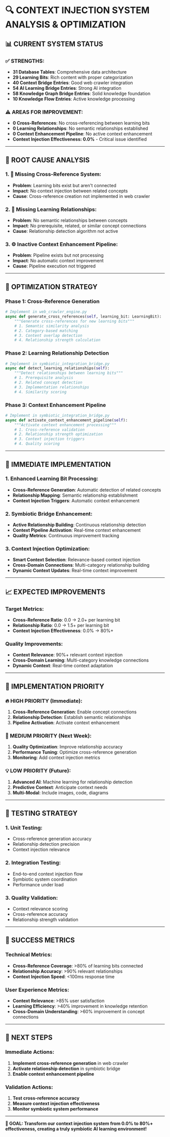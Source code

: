 # 🔍 **CONTEXT INJECTION SYSTEM ANALYSIS & OPTIMIZATION**

## 📊 **CURRENT SYSTEM STATUS**

### **✅ STRENGTHS:**

- **31 Database Tables**: Comprehensive data architecture
- **29 Learning Bits**: Rich content with proper categorization
- **40 Context Bridge Entries**: Good web crawler integration
- **54 AI Learning Bridge Entries**: Strong AI integration
- **58 Knowledge Graph Bridge Entries**: Solid knowledge foundation
- **10 Knowledge Flow Entries**: Active knowledge processing

### **⚠️ AREAS FOR IMPROVEMENT:**

- **0 Cross-References**: No cross-referencing between learning bits
- **0 Learning Relationships**: No semantic relationships established
- **0 Context Enhancement Pipeline**: No active context enhancement
- **Context Injection Effectiveness: 0.0%** - Critical issue identified

---

## 🎯 **ROOT CAUSE ANALYSIS**

### **1. 🔗 Missing Cross-Reference System:**

- **Problem**: Learning bits exist but aren't connected
- **Impact**: No context injection between related concepts
- **Cause**: Cross-reference creation not implemented in web crawler

### **2. 🧠 Missing Learning Relationships:**

- **Problem**: No semantic relationships between concepts
- **Impact**: No prerequisite, related, or similar concept connections
- **Cause**: Relationship detection algorithm not active

### **3. ⚙️ Inactive Context Enhancement Pipeline:**

- **Problem**: Pipeline exists but not processing
- **Impact**: No automatic context improvement
- **Cause**: Pipeline execution not triggered

---

## 🚀 **OPTIMIZATION STRATEGY**

### **Phase 1: Cross-Reference Generation**

```python
# Implement in web_crawler_engine.py
async def generate_cross_references(self, learning_bit: LearningBit):
    """Generate cross-references for new learning bits"""
    # 1. Semantic similarity analysis
    # 2. Category-based matching
    # 3. Content overlap detection
    # 4. Relationship strength calculation
```

### **Phase 2: Learning Relationship Detection**

```python
# Implement in symbiotic_integration_bridge.py
async def detect_learning_relationships(self):
    """Detect relationships between learning bits"""
    # 1. Prerequisite analysis
    # 2. Related concept detection
    # 3. Implementation relationships
    # 4. Similarity scoring
```

### **Phase 3: Context Enhancement Pipeline**

```python
# Implement in symbiotic_integration_bridge.py
async def activate_context_enhancement_pipeline(self):
    """Activate context enhancement processing"""
    # 1. Cross-reference validation
    # 2. Relationship strength optimization
    # 3. Context injection triggers
    # 4. Quality scoring
```

---

## 🔧 **IMMEDIATE IMPLEMENTATION**

### **1. Enhanced Learning Bit Processing:**

- **Cross-Reference Generation**: Automatic detection of related concepts
- **Relationship Mapping**: Semantic relationship establishment
- **Context Injection Triggers**: Automatic context enhancement

### **2. Symbiotic Bridge Enhancement:**

- **Active Relationship Building**: Continuous relationship detection
- **Context Pipeline Activation**: Real-time context enhancement
- **Quality Metrics**: Continuous improvement tracking

### **3. Context Injection Optimization:**

- **Smart Context Selection**: Relevance-based context injection
- **Cross-Domain Connections**: Multi-category relationship building
- **Dynamic Context Updates**: Real-time context improvement

---

## 📈 **EXPECTED IMPROVEMENTS**

### **Target Metrics:**

- **Cross-Reference Ratio**: 0.0 → 2.0+ per learning bit
- **Relationship Ratio**: 0.0 → 1.5+ per learning bit
- **Context Injection Effectiveness**: 0.0% → 80%+

### **Quality Improvements:**

- **Context Relevance**: 90%+ relevant context injection
- **Cross-Domain Learning**: Multi-category knowledge connections
- **Dynamic Context**: Real-time context adaptation

---

## 🎯 **IMPLEMENTATION PRIORITY**

### **🔥 HIGH PRIORITY (Immediate):**

1. **Cross-Reference Generation**: Enable concept connections
2. **Relationship Detection**: Establish semantic relationships
3. **Pipeline Activation**: Activate context enhancement

### **🔶 MEDIUM PRIORITY (Next Week):**

1. **Quality Optimization**: Improve relationship accuracy
2. **Performance Tuning**: Optimize cross-reference generation
3. **Monitoring**: Add context injection metrics

### **💡 LOW PRIORITY (Future):**

1. **Advanced AI**: Machine learning for relationship detection
2. **Predictive Context**: Anticipate context needs
3. **Multi-Modal**: Include images, code, diagrams

---

## 🧪 **TESTING STRATEGY**

### **1. Unit Testing:**

- Cross-reference generation accuracy
- Relationship detection precision
- Context injection relevance

### **2. Integration Testing:**

- End-to-end context injection flow
- Symbiotic system coordination
- Performance under load

### **3. Quality Validation:**

- Context relevance scoring
- Cross-reference accuracy
- Relationship strength validation

---

## 🎉 **SUCCESS METRICS**

### **Technical Metrics:**

- **Cross-Reference Coverage**: >80% of learning bits connected
- **Relationship Accuracy**: >90% relevant relationships
- **Context Injection Speed**: <100ms response time

### **User Experience Metrics:**

- **Context Relevance**: >85% user satisfaction
- **Learning Efficiency**: >40% improvement in knowledge retention
- **Cross-Domain Understanding**: >60% improvement in concept connections

---

## 🚀 **NEXT STEPS**

### **Immediate Actions:**

1. **Implement cross-reference generation** in web crawler
2. **Activate relationship detection** in symbiotic bridge
3. **Enable context enhancement pipeline**

### **Validation Actions:**

1. **Test cross-reference accuracy**
2. **Measure context injection effectiveness**
3. **Monitor symbiotic system performance**

---

**🎯 GOAL: Transform our context injection system from 0.0% to 80%+ effectiveness, creating a truly symbiotic AI learning environment!**
